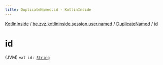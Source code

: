 ```yaml
---
title: DuplicateNamed.id - KotlinInside
---
```


[KotlinInside](../../index.html) / [be.zvz.kotlininside.session.user.named](../index.html) / [DuplicateNamed](index.html) / [id](./id.html)

# id

(JVM) `val id: `[`String`](https://kotlinlang.org/api/latest/jvm/stdlib/kotlin/-string/index.html)